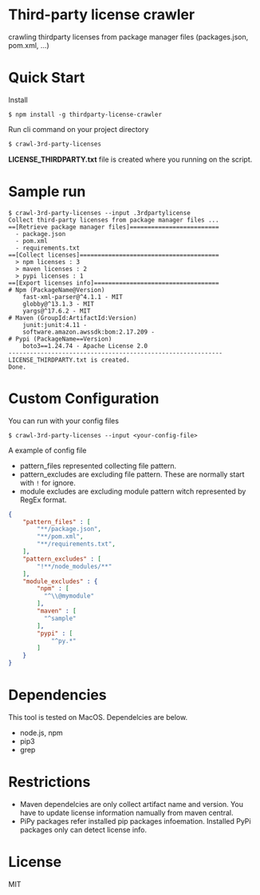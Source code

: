 # Third-party license crawler
crawling thirdparty licenses from package manager files (packages.json, pom.xml, ...)

# Quick Start
Install
```bashnpm install -g thirdparty-license-crawler
$ npm install -g thirdparty-license-crawler
```

Run cli command on your project directory
```bash
$ crawl-3rd-party-licenses
```

**LICENSE_THIRDPARTY.txt** file is created where you running on the script.

# Sample run
```
$ crawl-3rd-party-licenses --input .3rdpartylicense
Collect third-party licenses from package manager files ...
==[Retrieve package manager files]=========================
  - package.json
  - pom.xml
  - requirements.txt
==[Collect licenses]=======================================
  > npm licenses : 3
  > maven licenses : 2
  > pypi licenses : 1
==[Export licenses info]===================================
# Npm (PackageName@Version)
    fast-xml-parser@^4.1.1 - MIT
    globby@^13.1.3 - MIT
    yargs@^17.6.2 - MIT
# Maven (GroupId:ArtifactId:Version)
    junit:junit:4.11 -
    software.amazon.awssdk:bom:2.17.209 -
# Pypi (PackageName==Version)
    boto3==1.24.74 - Apache License 2.0
------------------------------------------------------------
LICENSE_THIRDPARTY.txt is created.
Done.
```

# Custom Configuration
You can run with your config files
```
$ crawl-3rd-party-licenses --input <your-config-file>
```

A example of config file
* pattern_files represented collecting file pattern.
* pattern_excludes are excluding file pattern. These are normally start with ```!``` for ignore.
* module excludes are excluding module pattern witch represented by RegEx format. 
```json
{
    "pattern_files" : [
        "**/package.json",
        "**/pom.xml",
        "**/requirements.txt",
    ],
    "pattern_excludes" : [
        "!**/node_modules/**"
    ],
    "module_excludes" : {
        "npm" : [
          "^\\@mymodule"
        ],
        "maven" : [
          "^sample"
        ],
        "pypi" : [
            "^py.*"
        ]
    }
}
```

# Dependencies
This tool is tested on MacOS. Dependelcies are below.
* node.js, npm
* pip3
* grep

# Restrictions
* Maven dependelcies are only collect artifact name and version. You have to update license information namually from maven central.
* PiPy packages refer installed pip packages infoemation. Installed PyPi packages only can detect license info.

# License
MIT